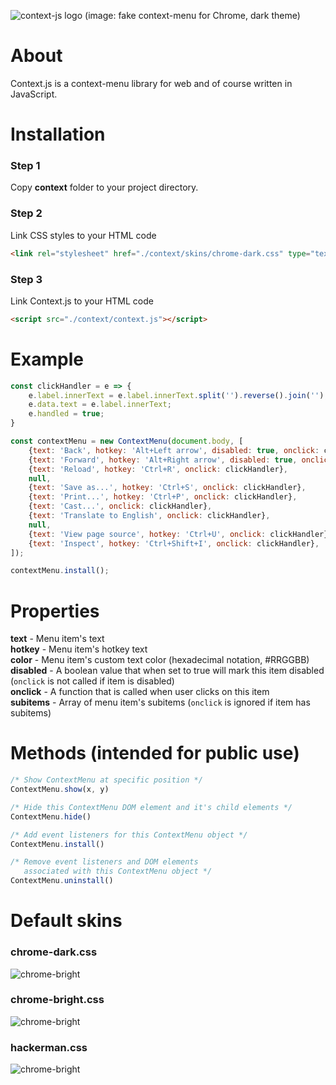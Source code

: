 ![context-js logo](https://i.ibb.co/LJ100w9/image.png)
(image: fake context-menu for Chrome, dark theme)

# About
Context.js is a context-menu library for web and of course written in JavaScript.

# Installation
### Step 1
Copy **context** folder to your project directory.
### Step 2
Link CSS styles to your HTML code
```html
<link rel="stylesheet" href="./context/skins/chrome-dark.css" type="text/css" />
```
### Step 3
Link Context.js to your HTML code
```html
<script src="./context/context.js"></script>
```

# Example
```js
const clickHandler = e => {
    e.label.innerText = e.label.innerText.split('').reverse().join('');
    e.data.text = e.label.innerText;
    e.handled = true;
}

const contextMenu = new ContextMenu(document.body, [
    {text: 'Back', hotkey: 'Alt+Left arrow', disabled: true, onclick: clickHandler},
    {text: 'Forward', hotkey: 'Alt+Right arrow', disabled: true, onclick: clickHandler},
    {text: 'Reload', hotkey: 'Ctrl+R', onclick: clickHandler},
    null,
    {text: 'Save as...', hotkey: 'Ctrl+S', onclick: clickHandler},
    {text: 'Print...', hotkey: 'Ctrl+P', onclick: clickHandler},
    {text: 'Cast...', onclick: clickHandler},
    {text: 'Translate to English', onclick: clickHandler},
    null,
    {text: 'View page source', hotkey: 'Ctrl+U', onclick: clickHandler},
    {text: 'Inspect', hotkey: 'Ctrl+Shift+I', onclick: clickHandler},
]);

contextMenu.install();
```

# Properties
**text** - Menu item's text\
**hotkey** - Menu item's hotkey text\
**color** - Menu item's custom text color (hexadecimal notation, #RRGGBB)\
**disabled** - A boolean value that when set to true will mark this item disabled (`onclick` is not called if item is disabled)\
**onclick** - A function that is called when user clicks on this item\
**subitems** - Array of menu item's subitems (`onclick` is ignored if item has subitems)

# Methods (intended for public use)
```js
/* Show ContextMenu at specific position */
ContextMenu.show(x, y)
```
```js
/* Hide this ContextMenu DOM element and it's child elements */
ContextMenu.hide()
```
```js
/* Add event listeners for this ContextMenu object */
ContextMenu.install()
```
```js
/* Remove event listeners and DOM elements 
   associated with this ContextMenu object */
ContextMenu.uninstall()
```

# Default skins
### chrome-dark.css
![chrome-bright](https://i.ibb.co/SxjSWdK/image.png)
### chrome-bright.css
![chrome-bright](https://i.ibb.co/bzB3sPb/image.png)
### hackerman.css
![chrome-bright](https://i.ibb.co/nwtjHqx/image.png)
